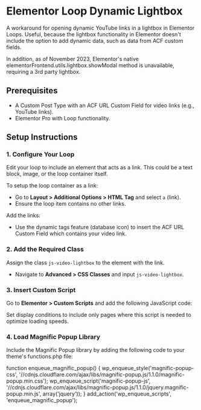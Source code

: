 # Elementor Loop Dynamic Lightbox
A workaround for opening dynamic YouTube links in a lightbox in Elementor Loops. Useful, because the lightbox functionality in Elementor doesn't include the option to add dynamic data, such as data from ACF custom fields.

In addition, as of November 2023, Elementor's native elementorFrontend.utils.lightbox.showModal method is unavailable, requiring a 3rd party lightbox.

## Prerequisites

- A Custom Post Type with an ACF URL Custom Field for video links (e.g., YouTube links).
- Elementor Pro with Loop functionality.

## Setup Instructions

### 1. Configure Your Loop

Edit your loop to include an element that acts as a link. This could be a text block, image, or the loop container itself.

To setup the loop container as a link:
- Go to **Layout > Additional Options > HTML Tag** and select `a` (link).
- Ensure the loop item contains no other links.

Add the links:
- Use the dynamic tags feature (database icon) to insert the ACF URL Custom Field which contains your video link.

### 2. Add the Required Class

Assign the class `js-video-lightbox` to the element with the link.
- Navigate to **Advanced > CSS Classes** and input `js-video-lightbox`.

### 3. Insert Custom Script

Go to **Elementor > Custom Scripts** and add the following JavaScript code:

<script>
jQuery(document).ready(function($) {
    $('a.js-video-lightbox').on('click', function(e) {
        e.preventDefault(); // Prevents default link action
        $(this).magnificPopup({
            type: 'iframe'
        }).magnificPopup('open');
    });
});
</script>

Set display conditions to include only pages where this script is needed to optimize loading speeds.

### 4. Load Magnific Popup Library

Include the Magnific Popup library by adding the following code to your theme's functions.php file:

function enqueue_magnific_popup() {
    wp_enqueue_style('magnific-popup-css', '//cdnjs.cloudflare.com/ajax/libs/magnific-popup.js/1.1.0/magnific-popup.min.css');
    wp_enqueue_script('magnific-popup-js', '//cdnjs.cloudflare.com/ajax/libs/magnific-popup.js/1.1.0/jquery.magnific-popup.min.js', array('jquery'));
}
add_action('wp_enqueue_scripts', 'enqueue_magnific_popup');
